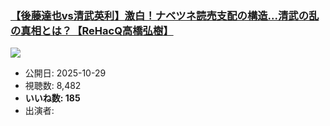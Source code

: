 ### [【後藤達也vs清武英利】激白！ナベツネ読売支配の構造...清武の乱の真相とは？【ReHacQ高橋弘樹】](https://www.youtube.com/watch?v=91-raZ4XXrs)
[![](https://img.youtube.com/vi/91-raZ4XXrs/sddefault.jpg)](https://www.youtube.com/watch?v=91-raZ4XXrs)
-   公開日: 2025-10-29
-   視聴数: 8,482
-   **いいね数: 185**
-   出演者: 
